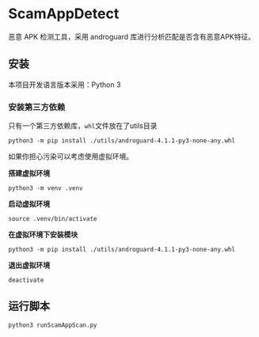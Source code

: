 # ScamAppDetect

恶意 APK 检测工具，采用 androguard 库进行分析匹配是否含有恶意APK特征。

## 安装

本项目开发语言版本采用：Python 3

### 安装第三方依赖

只有一个第三方依赖库，`whl`文件放在了utils目录

```shell
python3 -m pip install ./utils/androguard-4.1.1-py3-none-any.whl
```

如果你担心污染可以考虑使用虚拟环境。

**搭建虚拟环境**
```shell
python3 -m venv .venv
```
**启动虚拟环境**
```shell
source .venv/bin/activate
```

**在虚拟环境下安装模块**
```shell
python3 -m pip install ./utils/androguard-4.1.1-py3-none-any.whl
```

**退出虚拟环境**
```shell
deactivate
```


## 运行脚本
```shell
python3 runScamAppScan.py
```